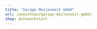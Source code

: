 ```yaml
---
title: "Garage Meilenweit GmbH"
url: /woeschnau/garage-meilenweit-gmbh/
shop: Autowerkstatt
---
```

